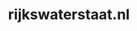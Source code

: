 ---
layout: post
title:  "rijkswaterstaat.nl"
internal_url:  "/dutchgov/rijkswaterstaat.nl.html"
subdomains_count: 123
all_subdomains_count: 656
urls_count: 99
ssl_rank: 0
http_rank: 47.585858585859
url_link: /data/rijkswaterstaat.nl/urls.txt
all_subdomains_link: /data/rijkswaterstaat.nl/all_subdomains.txt
subdomains_link: /data/rijkswaterstaat.nl/subdomains.txt
categories: dutchgov
---